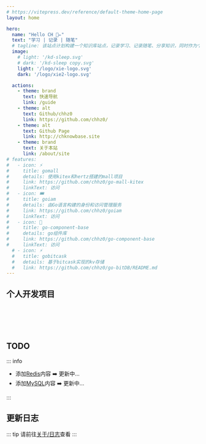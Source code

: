```yaml
---
# https://vitepress.dev/reference/default-theme-home-page
layout: home

hero:
  name: "Hello CH 📖✏️"
  text: "学习 | 记录 | 随笔"
  # tagline: 该站点计划构建一个知识库站点，记录学习、记录随笔、分享知识，同时作为个人博客的归档站点...
  image:
    # light: '/kd-sleep.svg'
    # dark: '/kd-sleep copy.svg'
    light: '/logo/xie-logo.svg'
    dark: '/logo/xie2-logo.svg'

  actions:
    - theme: brand
      text: 快速导航
      link: /guide
    - theme: alt
      text: Github/chhz0
      link: https://github.com/chhz0/
    - theme: alt
      text: Github Page
      link: http://chknowbase.site
    - theme: brand
      text: 关于本站
      link: /about/site
# features:
#   - icon: ⚡️
#     title: gomall
#     details: 使用kitex和hertz搭建的mall项目
#     link: https://github.com/chhz0/go-mall-kitex
#     linkText: 访问
#   - icon: 🎟️
#     title: goiam
#     details: 由Go语言构建的身份和访问管理服务
#     link: https://github.com/chhz0/goiam
#     linkText: 访问
#   - icon: 🍬
#     title: go-component-base
#     details: go组件库
#     link: https://github.com/chhz0/go-component-base
#     linkText: 访问
  # - icon: ⚡️
  #   title: gobitcask
  #   details: 基于bitcask实现的kv存储
  #   link: https://github.com/chhz0/go-bitDB/README.md
---
```


## 个人开发项目
<div class="repo-grid">
  <GithubRepoCard
    v-for="repo in repos"
    :owner="repo.owner"
    :repo="repo.repoName" />
</div>


## TODO <Badge type="tip" text="TODO List" />

::: info
- 添加[Redis](./redis/index)内容 ➡️ 更新中...
- 添加[MySQL](./mysql/index)内容 ➡️ 更新中...
<!-- - 添加Linux内容 [待定]
- 添加Docker内容 [待定]
- 添加Golang内容 [待定]
- 添加Network内容 [待定]
- 添加Algo内容 [待定]
- 添加Git内容 [待定]
- 添加Java内容 [待定]
- 添加Rust内容 [待定]
- 添加Vue内容 [待定]
- 添加React内容 [待定] -->
:::

## 更新日志 <Badge type="tip" text="Log" />

::: tip
请前往[关于/日志](/about/log)查看
:::



<script setup lang="ts">
  import { ref } from "vue";

  const repos = ref([
    { owner: "chhz0", repoName: "goiam" },
    { owner: "chhz0", repoName: "helloch.cn" },
    { owner: "chhz0", repoName: "go-component-base" },
  ]);
</script>

<style>
.repo-grid {
    display: grid;
  grid-template-columns: repeat(auto-fill, minmax(300px, 1fr));
  gap: 1.5rem;
  padding: 2rem;
}

/* 移动端适配 */
@media (max-width: 640px) {
  .repo-grid {
    grid-template-columns: 1fr;
    padding: 1rem;
  }
}
</style>